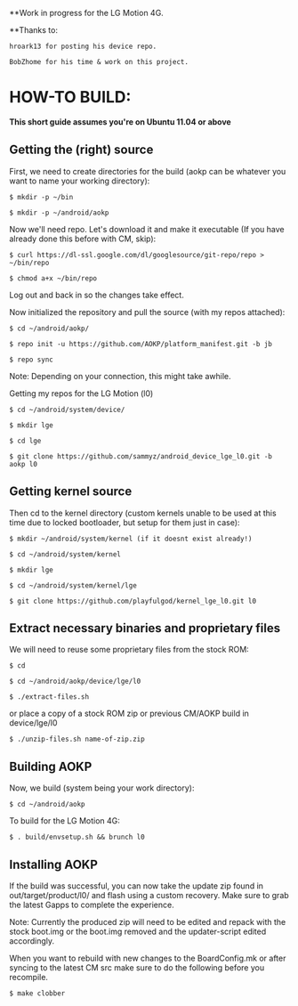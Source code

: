 **Work in progress for the LG Motion 4G.

**Thanks to:

    hroark13 for posting his device repo.

	BobZhome for his time & work on this project.



HOW-TO BUILD:
=============

**This short guide assumes you're on Ubuntu 11.04 or above**

Getting the (right) source
--------------------------

First, we need to create directories for the build (aokp can be whatever you want to name your working directory):

    $ mkdir -p ~/bin

    $ mkdir -p ~/android/aokp

Now we'll need repo. Let's download it and make it executable (If you have already done this before with CM, skip):

    $ curl https://dl-ssl.google.com/dl/googlesource/git-repo/repo > ~/bin/repo

    $ chmod a+x ~/bin/repo

Log out and back in so the changes take effect.

Now initialized the repository and pull the source (with my repos attached):

    $ cd ~/android/aokp/
    
    $ repo init -u https://github.com/AOKP/platform_manifest.git -b jb
    
    $ repo sync

Note: Depending on your connection, this might take awhile.

Getting my repos for the LG Motion (l0)
	
	$ cd ~/android/system/device/

	$ mkdir lge

	$ cd lge

	$ git clone https://github.com/sammyz/android_device_lge_l0.git -b aokp l0


Getting kernel source
---------------------

Then cd to the kernel directory (custom kernels unable to be used at this time due to locked bootloader, but setup for them just in case):

	$ mkdir ~/android/system/kernel (if it doesnt exist already!)

	$ cd ~/android/system/kernel

	$ mkdir lge

	$ cd ~/android/system/kernel/lge

	$ git clone https://github.com/playfulgod/kernel_lge_l0.git l0

Extract necessary binaries and proprietary files 
------------------------------------------------

We will need to reuse some proprietary files from the stock ROM:

    $ cd
    
    $ cd ~/android/aokp/device/lge/l0
    
    $ ./extract-files.sh

or place a copy of a stock ROM zip or previous CM/AOKP build in device/lge/l0

	$ ./unzip-files.sh name-of-zip.zip

Building AOKP
-------------

Now, we build (system being your work directory):

    $ cd ~/android/aokp

To build for the LG Motion 4G:
    
    $ . build/envsetup.sh && brunch l0


Installing AOKP
---------------
If the build was successful, you can now take the update zip found in out/target/product/l0/ and flash using a custom recovery. Make sure to grab the latest Gapps to complete the experience.

Note: Currently the produced zip will need to be edited and repack with the stock boot.img or the boot.img removed and the updater-script edited accordingly.

When you want to rebuild with new changes to the BoardConfig.mk or after syncing to the latest CM src make sure to do the following before you recompile.

    $ make clobber



